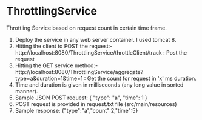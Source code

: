 # ThrottlingService
Throttling Service based on request count in certain time frame.
1. Deploy the service in any web server container. I used tomcat 8. 
2. Hitting the client to POST the request:- http://localhost:8080/ThrottlingService/throttleClient/track : Post the request
3. Hitting the GET service method:- http://localhost:8080/ThrottlingService/aggregate?type=a&duration=1&time=1 : Get the count for request in 'x' ms duration.
4. Time and duration is given in milliseconds (any long value in sorted manner).
5. Sample JSON POST request: { "type": "a", "time": 1 }
6. POST request is provided in request.txt file (src/main/resources)
7. Sample response: {"type":"a","count":2,"time":5}

 
